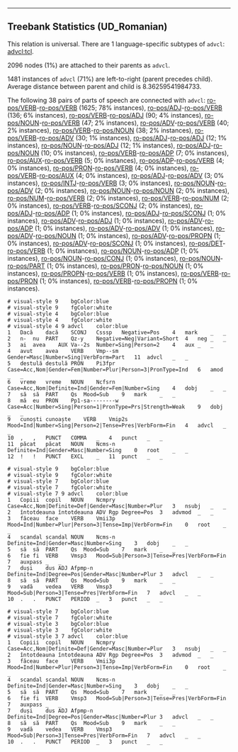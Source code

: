 

--------------------------------------------------------------------------------

## Treebank Statistics (UD_Romanian)

This relation is universal.
There are 1 language-specific subtypes of `advcl`: [advcl:tcl]().

2096 nodes (1%) are attached to their parents as `advcl`.

1481 instances of `advcl` (71%) are left-to-right (parent precedes child).
Average distance between parent and child is 8.36259541984733.

The following 38 pairs of parts of speech are connected with `advcl`: [ro-pos/VERB]()-[ro-pos/VERB]() (1625; 78% instances), [ro-pos/ADJ]()-[ro-pos/VERB]() (136; 6% instances), [ro-pos/VERB]()-[ro-pos/ADJ]() (90; 4% instances), [ro-pos/NOUN]()-[ro-pos/VERB]() (47; 2% instances), [ro-pos/ADV]()-[ro-pos/VERB]() (40; 2% instances), [ro-pos/VERB]()-[ro-pos/NOUN]() (38; 2% instances), [ro-pos/VERB]()-[ro-pos/ADV]() (30; 1% instances), [ro-pos/ADJ]()-[ro-pos/ADJ]() (12; 1% instances), [ro-pos/NOUN]()-[ro-pos/ADJ]() (12; 1% instances), [ro-pos/ADJ]()-[ro-pos/NOUN]() (10; 0% instances), [ro-pos/VERB]()-[ro-pos/ADP]() (7; 0% instances), [ro-pos/AUX]()-[ro-pos/VERB]() (5; 0% instances), [ro-pos/ADP]()-[ro-pos/VERB]() (4; 0% instances), [ro-pos/PRON]()-[ro-pos/VERB]() (4; 0% instances), [ro-pos/VERB]()-[ro-pos/AUX]() (4; 0% instances), [ro-pos/ADJ]()-[ro-pos/ADV]() (3; 0% instances), [ro-pos/INTJ]()-[ro-pos/VERB]() (3; 0% instances), [ro-pos/NOUN]()-[ro-pos/ADV]() (2; 0% instances), [ro-pos/NOUN]()-[ro-pos/NOUN]() (2; 0% instances), [ro-pos/NUM]()-[ro-pos/VERB]() (2; 0% instances), [ro-pos/VERB]()-[ro-pos/NUM]() (2; 0% instances), [ro-pos/VERB]()-[ro-pos/SCONJ]() (2; 0% instances), [ro-pos/ADJ]()-[ro-pos/ADP]() (1; 0% instances), [ro-pos/ADJ]()-[ro-pos/SCONJ]() (1; 0% instances), [ro-pos/ADV]()-[ro-pos/ADJ]() (1; 0% instances), [ro-pos/ADV]()-[ro-pos/ADP]() (1; 0% instances), [ro-pos/ADV]()-[ro-pos/ADV]() (1; 0% instances), [ro-pos/ADV]()-[ro-pos/NOUN]() (1; 0% instances), [ro-pos/ADV]()-[ro-pos/PROPN]() (1; 0% instances), [ro-pos/ADV]()-[ro-pos/SCONJ]() (1; 0% instances), [ro-pos/DET]()-[ro-pos/VERB]() (1; 0% instances), [ro-pos/NOUN]()-[ro-pos/ADP]() (1; 0% instances), [ro-pos/NOUN]()-[ro-pos/CONJ]() (1; 0% instances), [ro-pos/NOUN]()-[ro-pos/PART]() (1; 0% instances), [ro-pos/PRON]()-[ro-pos/NOUN]() (1; 0% instances), [ro-pos/PROPN]()-[ro-pos/VERB]() (1; 0% instances), [ro-pos/VERB]()-[ro-pos/PRON]() (1; 0% instances), [ro-pos/VERB]()-[ro-pos/PROPN]() (1; 0% instances).


~~~ conllu
# visual-style 9	bgColor:blue
# visual-style 9	fgColor:white
# visual-style 4	bgColor:blue
# visual-style 4	fgColor:white
# visual-style 4 9 advcl	color:blue
1	Dacă	dacă	SCONJ	Csssp	Negative=Pos	4	mark	_	_
2	n-	nu	PART	Qz-y	Negative=Neg|Variant=Short	4	neg	_	_
3	ai	avea	AUX	Va--2s	Number=Sing|Person=2	4	aux	_	_
4	avut	avea	VERB	Vmp--sm	Gender=Masc|Number=Sing|VerbForm=Part	11	advcl	_	_
5	destulă	destulă	PRON	Pi3fpr	Case=Acc,Nom|Gender=Fem|Number=Plur|Person=3|PronType=Ind	6	amod	_	_
6	vreme	vreme	NOUN	Ncfsrn	Case=Acc,Nom|Definite=Ind|Gender=Fem|Number=Sing	4	dobj	_	_
7	să	să	PART	Qs	Mood=Sub	9	mark	_	_
8	mă	eu	PRON	Pp1-sa--------w	Case=Acc|Number=Sing|Person=1|PronType=Prs|Strength=Weak	9	dobj	_	_
9	cunoști	cunoaște	VERB	Vmip2s	Mood=Ind|Number=Sing|Person=2|Tense=Pres|VerbForm=Fin	4	advcl	_	_
10	,	,	PUNCT	COMMA	_	4	punct	_	_
11	păcat	păcat	NOUN	Ncms-n	Definite=Ind|Gender=Masc|Number=Sing	0	root	_	_
12	!	!	PUNCT	EXCL	_	11	punct	_	_

~~~


~~~ conllu
# visual-style 9	bgColor:blue
# visual-style 9	fgColor:white
# visual-style 7	bgColor:blue
# visual-style 7	fgColor:white
# visual-style 7 9 advcl	color:blue
1	Copiii	copil	NOUN	Ncmpry	Case=Acc,Nom|Definite=Def|Gender=Masc|Number=Plur	3	nsubj	_	_
2	întotdeauna	întotdeauna	ADV	Rgp	Degree=Pos	3	advmod	_	_
3	făceau	face	VERB	Vmii3p	Mood=Ind|Number=Plur|Person=3|Tense=Imp|VerbForm=Fin	0	root	_	_
4	scandal	scandal	NOUN	Ncms-n	Definite=Ind|Gender=Masc|Number=Sing	3	dobj	_	_
5	să	să	PART	Qs	Mood=Sub	7	mark	_	_
6	fie	fi	VERB	Vmsp3	Mood=Sub|Person=3|Tense=Pres|VerbForm=Fin	7	auxpass	_	_
7	duși	dus	ADJ	Afpmp-n	Definite=Ind|Degree=Pos|Gender=Masc|Number=Plur	3	advcl	_	_
8	să	să	PART	Qs	Mood=Sub	9	mark	_	_
9	vadă	vedea	VERB	Vmsp3	Mood=Sub|Person=3|Tense=Pres|VerbForm=Fin	7	advcl	_	_
10	.	.	PUNCT	PERIOD	_	3	punct	_	_

~~~


~~~ conllu
# visual-style 7	bgColor:blue
# visual-style 7	fgColor:white
# visual-style 3	bgColor:blue
# visual-style 3	fgColor:white
# visual-style 3 7 advcl	color:blue
1	Copiii	copil	NOUN	Ncmpry	Case=Acc,Nom|Definite=Def|Gender=Masc|Number=Plur	3	nsubj	_	_
2	întotdeauna	întotdeauna	ADV	Rgp	Degree=Pos	3	advmod	_	_
3	făceau	face	VERB	Vmii3p	Mood=Ind|Number=Plur|Person=3|Tense=Imp|VerbForm=Fin	0	root	_	_
4	scandal	scandal	NOUN	Ncms-n	Definite=Ind|Gender=Masc|Number=Sing	3	dobj	_	_
5	să	să	PART	Qs	Mood=Sub	7	mark	_	_
6	fie	fi	VERB	Vmsp3	Mood=Sub|Person=3|Tense=Pres|VerbForm=Fin	7	auxpass	_	_
7	duși	dus	ADJ	Afpmp-n	Definite=Ind|Degree=Pos|Gender=Masc|Number=Plur	3	advcl	_	_
8	să	să	PART	Qs	Mood=Sub	9	mark	_	_
9	vadă	vedea	VERB	Vmsp3	Mood=Sub|Person=3|Tense=Pres|VerbForm=Fin	7	advcl	_	_
10	.	.	PUNCT	PERIOD	_	3	punct	_	_

~~~


